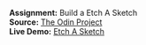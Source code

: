 **Assignment:** Build a Etch A Sketch\
**Source:** [The Odin Project](https://theodinproject.com/courses/foundations/lessons/etch-a-sketch-project)\
**Live Demo:** [Etch A Sketch](https://igorlimamendes.github.io/etch-a-sketch/)
